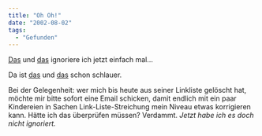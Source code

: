 ```yaml
---
title: "Oh Oh!"
date: "2002-08-02"
tags:
  - "Gefunden"
---
```


[Das](https://web.archive.org/web/20040830132416/http://roblog.de/item00100.php) und [das](https://web.archive.org/web/20040830132416/http://alleswirdgut.chimerahost.de/entry.php?id=00646) ignoriere ich jetzt einfach mal…

Da ist [das](https://web.archive.org/web/20040830132416/http://www.x-ploration.de/item00389.php) und [das](https://web.archive.org/web/20040830132416/http://www.mywebwork.de/fiene.tv/akte_blog-413.php3#body) schon schlauer.

Bei der Gelegenheit: wer mich bis heute aus seiner Linkliste gelöscht hat, möchte mir bitte sofort eine Email schicken, damit endlich mit ein paar Kindereien in Sachen Link-Liste-Streichung mein Niveau etwas korrigieren kann. Hätte ich das überprüfen müssen? Verdammt. _Jetzt habe ich es doch nicht ignoriert._

